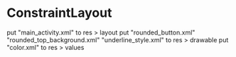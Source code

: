 # ConstraintLayout

put "main_activity.xml" to res > layout
put "rounded_button.xml" "rounded_top_background.xml" "underline_style.xml" to res > drawable
put "color.xml" to res > values
